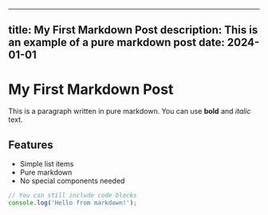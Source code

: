 
---
title: My First Markdown Post
description: This is an example of a pure markdown post
date: 2024-01-01
---

# My First Markdown Post

This is a paragraph written in pure markdown. You can use **bold** and *italic* text.

## Features

- Simple list items
- Pure markdown
- No special components needed

```javascript
// You can still include code blocks
console.log('Hello from markdown!');
```
